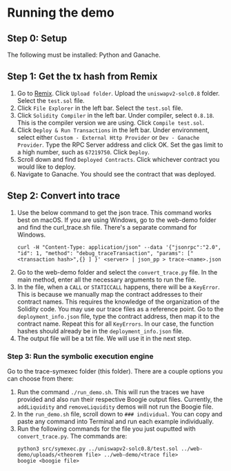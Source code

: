 # Running the demo
## Step 0: Setup
The following must be installed: Python and Ganache.
## Step 1: Get the tx hash from Remix
1. Go to [Remix](https://remix.ethereum.org). Click `Upload folder`. Upload the `uniswapv2-solc0.8` folder. Select the `test.sol` file.
2. Click `File Explorer` in the left bar. Select the `test.sol` file.
3. Click `Solidity Compiler` in the left bar. Under compiler, select `0.8.18`. This is the compiler version we are using. Click `Compile test.sol`.
4. Click `Deploy & Run Transactions` in the left bar. Under environment, select either `Custom - External Http Provider` or `Dev - Ganache Provider`. Type the RPC Server address and click OK. Set the gas limit to a high number, such as `67219750`. Click `Deploy`. 
5. Scroll down and find `Deployed Contracts`. Click whichever contract you would like to deploy.
6. Navigate to Ganache. You should see the contract that was deployed.
## Step 2: Convert into trace
1. Use the below command to get the json trace. This command works best on macOS. If you are using Windows, go to the web-demo folder and find the curl_trace.sh file. There's a separate command for Windows.
    ```shell
    curl -H "Content-Type: application/json" --data '{"jsonrpc":"2.0", "id": 1, "method": "debug_traceTransaction", "params": ["<transaction hash>",{} ] }' <server> | json_pp > trace-<name>.json
    ```
2. Go to the web-demo folder and select the `convert_trace.py` file. In the main method, enter all the necessary arguments to run the file.
3. In the file, when a `CALL` or `STATICCALL` happens, there will be a `KeyError`. This is because we manually map the contract addresses to their contract names. This requires the knowledge of the organization of the Solidity code. You may use our trace files as a reference point. Go to the `deployment_info.json` file, type the contract address, then map it to the contract name. Repeat this for all `KeyErrors`. In our case, the function hashes should already be in the `deployment_info.json` file.
4. The output file will be a txt file. We will use it in the next step.
### Step 3: Run the symbolic execution engine
Go to the trace-symexec folder (this folder). There are a couple options you can choose from there:  
1. Run the command `./run_demo.sh`. This will run the traces we have provided and also run their respective Boogie output files. Currently, the `addLiquidity` and `removeLiquidity` demos will not run the Boogie file. 
2. In the `run_demo.sh` file, scroll down to `### individual`. You can copy and paste any command into Terminal and run each example individually.  
3. Run the following commands for the file you just ouputted with `convert_trace.py`. The commands are:
    ```shell
    python3 src/symexec.py ../uniswapv2-solc0.8/test.sol ../web-demo/uploads/<theorem file> ../web-demo/<trace file>
    boogie <boogie file>
    ```